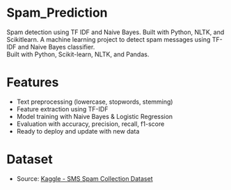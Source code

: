 # Spam_Prediction
Spam detection using TF IDF and Naive Bayes. Built with Python, NLTK, and Scikitlearn.
A machine learning project to detect spam messages using TF-IDF and Naive Bayes classifier.  
Built with Python, Scikit-learn, NLTK, and Pandas.

# Features
- Text preprocessing (lowercase, stopwords, stemming)
- Feature extraction using TF-IDF
- Model training with Naive Bayes & Logistic Regression
- Evaluation with accuracy, precision, recall, f1-score
- Ready to deploy and update with new data

# Dataset
- Source: [Kaggle - SMS Spam Collection Dataset](https://www.kaggle.com/datasets/uciml/sms-spam-collection-dataset)
